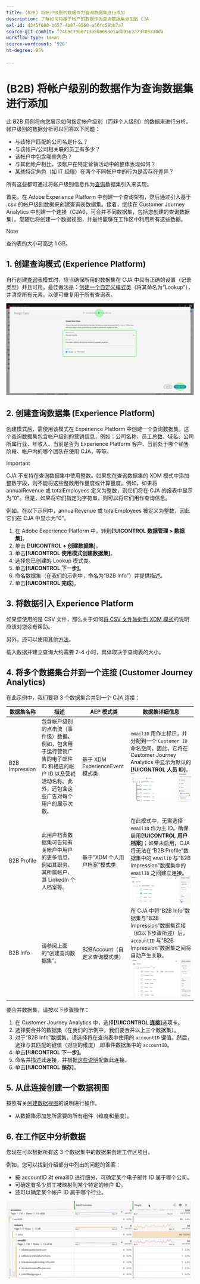 ```yaml
---
title: (B2B) 将帐户级别的数据作为查询数据集进行添加
description: 了解如何将基于帐户的数据作为查询数据集添加到 CJA
exl-id: d345f680-b657-4b87-9560-a50fc59bb7a7
source-git-commit: f74b5e79b6713050869301adb95e2a73705330da
workflow-type: tm+mt
source-wordcount: '926'
ht-degree: 95%

---
```


# (B2B) 将帐户级别的数据作为查询数据集进行添加

此 B2B 用例将向您展示如何指定帐户级别（而非个人级别）的数据来进行分析。帐户级别的数据分析可以回答以下问题：

* 与该帐户匹配的公司名是什么？
* 与该帐户/公司相关联的员工有多少？
* 该帐户中包含哪些角色？
* 与其他帐户相比，该帐户在特定营销活动中的整体表现如何？
* 某些特定角色（如 IT 经理）在两个不同帐户中的行为是否存在差异？

所有这些都可通过将帐户级别信息作为[查询](/help/getting-started/cja-glossary.md)数据集引入来实现。

首先，在 Adobe Experience Platform 中创建一个查询架构，然后通过引入基于 .csv 的帐户级别数据来创建查询表数据集。接着，继续在 Customer Journey Analytics 中创建一个连接（CJA0，可合并不同数据集，包括您创建的查询数据集）。您随后将创建一个数据视图，并最终能够在工作区中利用所有这些数据。

>[!NOTE]
>
>查询表的大小可高达 1 GB。

## 1. 创建查询模式 (Experience Platform)

自行创建[查询](/help/getting-started/cja-glossary.md)表模式时，应当确保所用的数据集在 CJA 中具有正确的设置（记录类型）并且可用。最佳做法是：[创建一个自定义模式类](https://experienceleague.adobe.com/docs/experience-platform/xdm/tutorials/create-schema-ui.html#create-new-class)（将其命名为“Lookup”），并清空所有元素，以便可重复用于所有查询表。

![](assets/create-new-class.png)

## 2. 创建查询数据集 (Experience Platform)

创建模式后，需使用该模式在 Experience Platform 中创建一个查询数据集。这个查询数据集包含帐户级别的营销信息，例如：公司名称、员工总数、域名、公司所属行业、年收入、当前是否为 Experience Platform 客户、当前处于哪个销售阶段、帐户内的哪个团队在使用 CJA，等等。

>[!IMPORTANT]
>
>CJA 不支持在查询数据集中使用整数。如果您在查询数据集的 XDM 模式中添加整数字段，则不能将这些整数用作量度或计算量度。例如，如果将 annualRevenue 或 totalEmployees 定义为整数，则它们将在 CJA 的报表中显示为“0”。但是，如果将它们指定为字符串，则可以将它们用作查询信息。

例如，在以下示例中，annualRevenue 或 totalEmployees 被定义为整数，因此它们在 CJA 中显示为“0”。

1. 在 Adobe Experience Platform 中，转到&#x200B;**[!UICONTROL 数据管理 > 数据集]**。
1. 单击 **[!UICONTROL + 创建数据集]**。
1. 单击&#x200B;**[!UICONTROL 使用模式创建数据集]**。
1. 选择您已创建的 Lookup 模式类。
1. 单击&#x200B;**[!UICONTROL 下一步]**。
1. 命名数据集（在我们的示例中，命名为“B2B Info”）并提供描述。
1. 单击&#x200B;**[!UICONTROL 完成]**。

## 3. 将数据引入 Experience Platform

如果您使用的是 CSV 文件，那么关于如何[将 CSV 文件映射到 XDM 模式](https://experienceleague.adobe.com/docs/experience-platform/ingestion/tutorials/map-a-csv-file.html)的说明应该对您会有帮助。

另外，还可以使用[其他方法](https://experienceleague.adobe.com/docs/experience-platform/ingestion/home.html)。

载入数据并建立查询大约需要 2-4 小时，具体取决于查询表的大小。

## 4. 将多个数据集合并到一个连接 (Customer Journey Analytics)

在此示例中，我们要将 3 个数据集合并到一个 CJA 连接：

| 数据集名称 | 描述 | AEP 模式类 | 数据集详细信息 |
| --- | --- | --- | --- |
| B2B Impression | 包含帐户级别的点击流（事件级）数据。例如，包含用于运行营销广告的电子邮件 ID 和相应的帐户 ID 以及营销活动名称。此外，还包含这些广告对每个用户的展示次数。 | 基于 XDM ExperienceEvent 模式类 | `emailID` 用作主标识，并分配到一个 `Customer ID` 命名空间。因此，它将在 Customer Journey Analytics 中显示为默认的&#x200B;**[!UICONTROL 人员 ID]**。![展示次数](assets/impressions-mixins.png) |
| B2B Profile | 此用户档案数据集可告知有关帐户中用户的更多信息，例如其职务、其所属帐户、其 LinkedIn 个人档案等。 | 基于“XDM 个人用户档案”模式类 | 在此模式中，无需选择 `emailID` 作为主 ID。确保启用&#x200B;**[!UICONTROL 用户档案]**；如果未启用，CJA 将无法在“B2B Profile”数据集中的 `emailID` 与“B2B Impression”数据集中的 `emailID` 之间建立连接。![用户档案](assets/profile-mixins.png) |
| B2B Info | 请参阅上面的“创建查询数据集”。 | B2BAccount（自定义查询模式类） | 在 CJA 中将“B2B Info”数据集与“B2B Impression”数据集连接（如以下步骤所述）后，`accountID` 与“B2B Impression”数据集之间将自动产生关联。![查询](assets/lookup-mixins.png) |

要合并数据集，请按以下步骤操作：

1. 在 Customer Journey Analytics 中，选择&#x200B;**[!UICONTROL 连接]**&#x200B;选项卡。
1. 选择要合并的数据集（在我们的示例中，我们要合并以上三个数据集）。
1. 对于“B2B Info”数据集，请选择将在查询表中使用的 `accountID` 键值。然后，选择与其匹配的键值（对应的维度）,即事件数据集中的 `accountID`。
1. 单击&#x200B;**[!UICONTROL 下一步]**。
1. 命名并描述此连接，并根据[这些说明](/help/connections/create-connection.md)配置此连接。
1. 单击&#x200B;**[!UICONTROL 保存]**。

## 5. 从此连接创建一个数据视图

按照有关[创建数据视图](/help/data-views/create-dataview.md)的说明进行操作。

* 从数据集添加您所需要的所有组件（维度和量度）。

## 6. 在工作区中分析数据

您现在可以根据所有这 3 个数据集中的数据来创建工作区项目。

例如，您可以找到介绍部分中列出的问题的答案：

* 按 accountID 对 emailID 进行细分，可确定某个电子邮件 ID 属于哪个公司。
* 可确定有多少员工被映射到某个特定的帐户 ID。
* 还可以确定某个帐户 ID 属于哪个行业。

![](assets/project-lookup.png)
